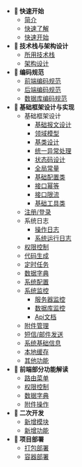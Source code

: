 <!-- _sidebar.md -->

<!--注意这里是相对路径-->
- **🍇 快速开始**
	- [简介](/doc/chapter01_快速开始/简介.md)	
	- [快速了解](/doc/chapter01_快速开始/快速了解.md)	
	- [快速开始](/doc/chapter01_快速开始/快速开始.md)	
- **🍈 技术栈与架构设计**
	- [所用技术栈](/doc/chapter02_技术栈与架构设计/所用技术栈.md)
	- [架构设计](/doc/chapter02_技术栈与架构设计/系统架构设计.md)
- **🍉 编码规范**
	- [前端编码规范](/doc/chapter03_编码规范/前端编码规范.md)
	- [后端编码规范](/doc/chapter03_编码规范/后端编码规范.md)
	- [数据库编码规范](/doc/chapter03_编码规范/数据库规范.md)	
- **🍊 基础框架设计与实现**
	- 基础框架设计
		- [基础报文设计](/doc/chapter04_基础框架设计与实现/基础框架设计-基础报文设计.md)	
		- [领域模型](/doc/chapter04_基础框架设计与实现/基础框架设计-领域模型.md)	
		- [基类设计](/doc/chapter04_基础框架设计与实现/基础框架设计-基类设计.md)	
		- [统一异常处理](/doc/chapter04_基础框架设计与实现/基础框架设计-统一异常处理.md)	
		- [状态码设计](/doc/chapter04_基础框架设计与实现/基础框架设计-状态码设计.md)	
		- [全局常量](/doc/chapter04_基础框架设计与实现/基础框架设计-全局常量.md)			
		- [基础配置类](/doc/chapter04_基础框架设计与实现/基础框架设计-基础配置类.md)	
		- [接口幂等](/doc/chapter04_基础框架设计与实现/基础框架设计-接口幂等.md)
		- [接口限流](/doc/chapter04_基础框架设计与实现/基础框架设计-接口限流.md)
		- [基础工具类](/doc/chapter04_基础框架设计与实现/基础框架设计-基础工具类.md)
	- [注册/登录](/notes/Demo.md)
	- 系统日志
		- [操作日志](/doc/chapter04_基础框架设计与实现/系统日志-操作日志的设计与实现.md)	
		- [系统运行日志](/doc/chapter04_基础框架设计与实现/系统日志-系统运行日志的设计与实现.md)
	- [权限控制](/notes/Demo.md)	
	- [代码生成](/notes/Demo.md)	
	- [定时任务](/notes/Demo.md)	
	- [数据字典](/notes/Demo.md)	
	- [系统配置](/notes/Demo.md)	
	- [系统监控](/notes/Demo.md)
		- [服务器监控](/notes/Demo.md)
		- [数据库监控](/notes/Demo.md)
		- [Api文档](/notes/Demo.md)		
	- [附件管理](/notes/Demo.md)	
	- [短信/邮件发送](/notes/Demo.md)	
	- [系统基础信息](/notes/Demo.md)	
	- [本地缓存](/doc/chapter04_基础框架设计与实现/整合caffeine实现本地缓存.md)
	- [其他功能](/notes/Demo.md)
- **🥬 前端部分功能解读**	
	- [路由菜单](/notes/Demo.md)	
	- [权限控制](/notes/Demo.md)	
	- [数据字典](/notes/Demo.md)	
	- [附件操作](/notes/Demo.md)	
- **🍍 二次开发**
	- [新增模块](/notes/Demo.md)
	- [新增功能](/notes/Demo.md)
- **🍋 项目部署**
	- [打包部署](/notes/Demo.md)	
	- [容器部署](/notes/Demo.md)	